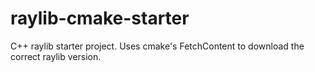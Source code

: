 # raylib-cmake-starter

C++ raylib starter project. Uses cmake's FetchContent to download the correct raylib version.
